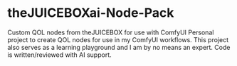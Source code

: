 # theJUICEBOXai-Node-Pack
Custom QOL nodes from theJUICEBOX for use with ComfyUI
Personal project to create QOL nodes for use in my ComfyUI workflows. This project also serves as a learning playground and I am by no means an expert. Code is written/reviewed with AI support.
